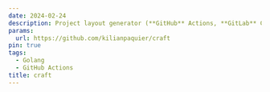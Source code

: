 ```yaml
---
date: 2024-02-24
description: Project layout generator (**GitHub** Actions, **GitLab** CI/CD, Dockerfile, **Helm** charts, license, etc.)
params:
  url: https://github.com/kilianpaquier/craft
pin: true
tags:
  - Golang
  - GitHub Actions
title: craft
---
```

